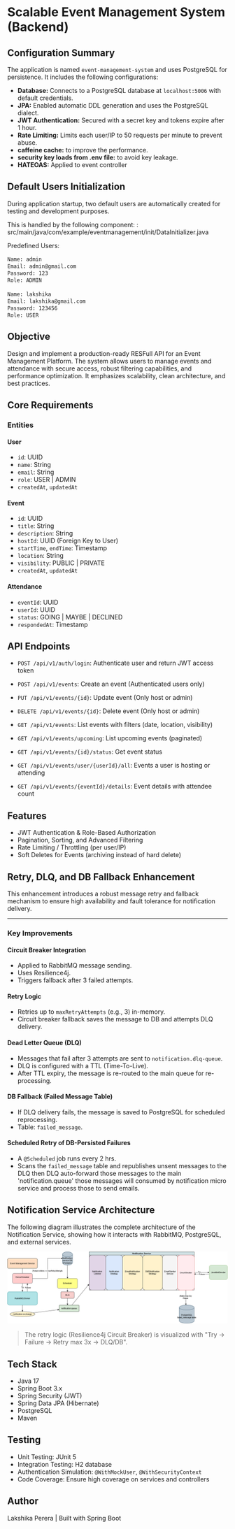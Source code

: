 # Scalable Event Management System (Backend)

## Configuration Summary

The application is named `event-management-system` and uses PostgreSQL for persistence. It includes the following configurations:

- **Database:** Connects to a PostgreSQL database at `localhost:5006` with default credentials.
- **JPA:** Enabled automatic DDL generation and uses the PostgreSQL dialect.
- **JWT Authentication:** Secured with a secret key and tokens expire after 1 hour.
- **Rate Limiting:** Limits each user/IP to 50 requests per minute to prevent abuse.
- **caffeine cache:** to improve the performance.
- **security key loads from .env file:** to avoid key leakage.
- **HATEOAS:** Applied to event controller

## Default Users Initialization
During application startup, two default users are automatically created for testing and development purposes.

This is handled by the following component:
: src/main/java/com/example/eventmanagement/init/DataInitializer.java

Predefined Users:

    Name: admin
    Email: admin@gmail.com
    Password: 123
    Role: ADMIN

    Name: lakshika
    Email: lakshika@gmail.com
    Password: 123456
    Role: USER

## Objective

Design and implement a production-ready RESFull API for an Event Management Platform. The system allows users to manage events and attendance with secure access, robust filtering capabilities, and performance optimization. It emphasizes scalability, clean architecture, and best practices.

## Core Requirements

### Entities

#### User
- `id`: UUID
- `name`: String
- `email`: String
- `role`: USER | ADMIN
- `createdAt`, `updatedAt`

#### Event
- `id`: UUID
- `title`: String
- `description`: String
- `hostId`: UUID (Foreign Key to User)
- `startTime`, `endTime`: Timestamp
- `location`: String
- `visibility`: PUBLIC | PRIVATE
- `createdAt`, `updatedAt`

#### Attendance
- `eventId`: UUID
- `userId`: UUID
- `status`: GOING | MAYBE | DECLINED
- `respondedAt`: Timestamp

## API Endpoints

* `POST /api/v1/auth/login`: Authenticate user and return JWT access token

* `POST /api/v1/events`: Create an event (Authenticated users only)
* `PUT /api/v1/events/{id}`: Update event (Only host or admin)
* `DELETE /api/v1/events/{id}`: Delete event (Only host or admin)
* `GET /api/v1/events`: List events with filters (date, location, visibility)
* `GET /api/v1/events/upcoming`: List upcoming events (paginated)
* `GET /api/v1/events/{id}/status`: Get event status
* `GET /api/v1/events/user/{userId}/all`: Events a user is hosting or attending
* `GET /api/v1/events/{eventId}/details`: Event details with attendee count

## Features

- JWT Authentication & Role-Based Authorization
- Pagination, Sorting, and Advanced Filtering
- Rate Limiting / Throttling (per user/IP)
- Soft Deletes for Events (archiving instead of hard delete)

## Retry, DLQ, and DB Fallback Enhancement

This enhancement introduces a robust message retry and fallback mechanism to ensure high availability and fault tolerance for notification delivery.

---

### Key Improvements

#### Circuit Breaker Integration

- Applied to RabbitMQ message sending.
- Uses Resilience4j.
- Triggers fallback after 3 failed attempts.

#### Retry Logic

- Retries up to `maxRetryAttempts` (e.g., 3) in-memory.
- Circuit breaker fallback saves the message to DB and attempts DLQ delivery.

#### Dead Letter Queue (DLQ)

- Messages that fail after 3 attempts are sent to `notification.dlq-queue`.
- DLQ is configured with a TTL (Time-To-Live).
- After TTL expiry, the message is re-routed to the main queue for re-processing.

#### DB Fallback (Failed Message Table)

- If DLQ delivery fails, the message is saved to PostgreSQL for scheduled reprocessing.
- Table: `failed_message`.

#### Scheduled Retry of DB-Persisted Failures

- A `@Scheduled` job runs every 2 hrs.
- Scans the `failed_message` table and republishes unsent messages to the DLQ then
DLQ auto-forward those messages to the main 'notification.queue' those messages will consumed
by notification micro service and process those to send emails.



## Notification Service Architecture

The following diagram illustrates the complete architecture of the Notification Service, showing how it interacts with RabbitMQ, PostgreSQL, and external services.

![Notification Architecture](images/event-architecture.png)

> The retry logic (Resilience4j Circuit Breaker) is visualized with "Try → Failure → Retry max 3x → DLQ/DB".


## Tech Stack

- Java 17
- Spring Boot 3.x
- Spring Security (JWT)
- Spring Data JPA (Hibernate)
- PostgreSQL
- Maven

## Testing

- Unit Testing: JUnit 5
- Integration Testing: H2 database
- Authentication Simulation: `@WithMockUser`, `@WithSecurityContext`
- Code Coverage: Ensure high coverage on services and controllers

## Author

Lakshika Perera | Built with Spring Boot